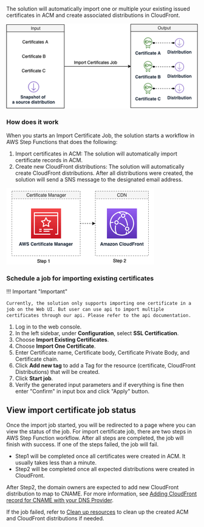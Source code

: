 The solution will automatically import one or multiple your existing issued certificates in ACM and create associated distributions in CloudFront. 

![import-certificate-job](../../../images/import-certificate-job.png)

### How does it work

When you starts an Import Certificate Job, the solution starts a workflow in AWS Step Functions that does the following:

1. Import certificates in ACM: The solution will automatically import certificate records in ACM.
2. Create new CloudFront distributions: The solution will automatically create CloudFront distributions. After all distributions were created, the solution will send a SNS message to the designated email address. 

![certificate-workflow1](../../../images/certificate-workflow1.png)


### Schedule a job for importing existing certificates

!!! Important "Important"

    Currently, the solution only supports importing one certificate in a job on the Web UI. But user can use api to import multiple certificates through our api. Please refer to the api documentation.

1. Log in to the web console.
2. In the left sidebar, under **Configuration**, select **SSL Certification**. 
3. Choose **Import Existing Certificates**.
4. Choose **Import One Certificate**.
5. Enter Certificate name, Certificate body, Certificate Private Body, and Certificate chain.
6. Click **Add new tag** to add a Tag for the resource (certificate, CloudFront Distributions) that will be created.
7. Click **Start job**.
8. Verify the generated input parameters and if everything is fine then enter "Confirm" in input box and click "Apply" button.

## View import certificate job status

Once the import job started, you will be redirected to a page where you can view the status of the job. For import certificate job, there are two steps in AWS Step Function workflow. After all steps are completed, the job will finish with success. If one of the steps failed, the job will fail. 

* Step1 will be completed once all certificates were created in ACM. It usually takes less than a minute.
* Step2 will be completed once all expected distributions were created in CloudFront.

After Step2, the domain owners are expected to add new CloudFront distribution to map to CNAME. For more information, see [Adding CloudFront record for CNAME with your DNS Provider](./add-record-for-cname.md).

If the job failed, refer to [Clean up resources](clean-up-resources.md) to clean up the created ACM and CloudFront distributions if needed.


